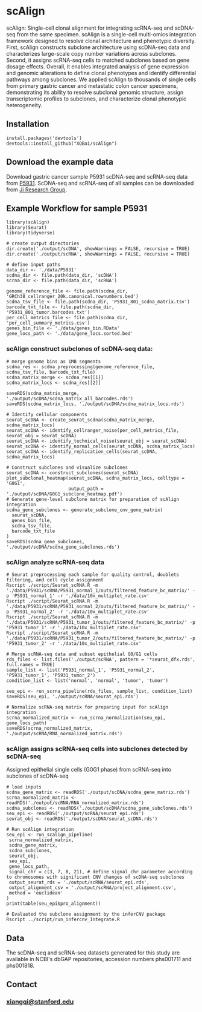 # scAlign

scAlign: Single-cell clonal alignment for integrating scRNA-seq and scDNA-seq from the same specimen. scAlign is a single-cell multi-omics integration framework designed to resolve clonal architecture and phenotypic diversity. First, scAlign constructs subclone architecture using scDNA-seq data and characterizes large-scale copy number variations across subclones. Second, it assigns scRNA-seq cells to matched subclones based on gene dosage effects. Overall, it enables integrated analysis of gene expression and genomic alterations to define clonal phenotypes and identify differential pathways among subclones. We applied scAlign to thousands of single cells from primary gastric cancer and metastatic colon cancer specimens, demonstrating its ability to resolve subclonal genomic structure, assign transcriptomic profiles to subclones, and characterize clonal phenotypic heterogeneity.

## Installation

```
install.packages('devtools')
devtools::install_github("XQBai/scAlign")
```

## Download the example data 
Download gastric cancer sample P5931 scDNA-seq and scRNA-seq data from [P5931](https://github.com/XQBai/Single-cell-multi-omic-integration/releases/tag/P5931). 
ScDNA-seq and scRNA-seq of all samples can be downloaded from [Ji Research Group](https://dna-discovery.stanford.edu/research/datasets/).

## Example Workflow for sample P5931 
```
library(scAlign)
library(Seurat)
library(tidyverse)

# create output directories
dir.create('./output/scDNA', showWarnings = FALSE, recursive = TRUE)
dir.create('./output/scRNA', showWarnings = FALSE, recursive = TRUE)

# define input paths
data_dir <- './data/P5931'
scdna_dir <- file.path(data_dir, 'scDNA')
scrna_dir <- file.path(data_dir, 'scRNA')

genome_reference_file <- file.path(scdna_dir, 'GRCh38_cellranger_20k.canonical.rownumbers.bed')
scdna_tsv_file <- file.path(scdna_dir, 'P5931_801_scdna_matrix.tsv')
barcode_txt_file <- file.path(scdna_dir, 'P5931_801_tumor.barcodes.txt')
per_cell_metrics_file <- file.path(scdna_dir, 'per_cell_summary_metrics.csv')
genes_bin_file <- './data/genes_bin.RData'
gene_locs_path <- './data/gene_locs.sorted.bed'

```

### scAlign construct subclones of scDNA-seq data:
```
# merge genome bins as 1MB segments
scdna_res <- scdna_preprocessing(genome_reference_file, scdna_tsv_file, barcode_txt_file)
scdna_matrix_merge <- scdna_res[[1]]
scdna_matrix_locs <- scdna_res[[2]]

saveRDS(scdna_matrix_merge, './output/scDNA/scdna_matrix_all_barcodes.rds')
saveRDS(scdna_matrix_locs, './output/scDNA/scdna_matrix_locs.rds')

# Identify cellular components
seurat_scDNA <- create_seurat_scdna(scdna_matrix_merge, scdna_matrix_locs)
seurat_scDNA <- identify_cellranger_noise(per_cell_metrics_file, seurat_obj = seurat_scDNA)
seurat_scDNA <- identify_technical_noise(seurat_obj = seurat_scDNA)
seurat_scDNA <- identify_normal_cells(seurat_scDNA, scdna_matrix_locs)
seurat_scDNA <- identify_replication_cells(seurat_scDNA, scdna_matrix_locs)

# Construct subclones and visualize subclones 
seurat_scDNA <- construct_subclones(seurat_scDNA)
plot_subclonal_heatmap(seurat_scDNA, scdna_matrix_locs, celltype = 'G0G1',
                       output_path = './output/scDNA/G0G1_subclone_heatmap.pdf')
# Generate gene-level subclone matrix for preparation of scAlign integration
scdna_gene_subclones <- generate_subclone_cnv_gene_matrix(
  seurat_scDNA,
  genes_bin_file,
  scdna_tsv_file,
  barcode_txt_file
)
saveRDS(scdna_gene_subclones, './output/scDNA/scdna_gene_subclones.rds')
```
### scAlign analyze scRNA-seq data
 ```
# Seurat preprocessing each sample for quality control, doublets filtering, and cell cycle assignment
Rscript ./script/Seurat_scRNA.R -m './data/P5931/scRNA/P5931_normal_1/outs/filtered_feature_bc_matrix/' -p 'P5931_normal_1' -r './data/10x_multiplet_rate.csv'
Rscript ./script/Seurat_scRNA.R -m './data/P5931/scRNA/P5931_normal_2/outs/filtered_feature_bc_matrix/' -p 'P5931_normal_2' -r './data/10x_multiplet_rate.csv'
Rscript ./script/Seurat_scRNA.R -m './data/P5931/scRNA/P5931_tumor_1/outs/filtered_feature_bc_matrix/' -p 'P5931_tumor_1' -r './data/10x_multiplet_rate.csv'
Rscript ./script/Seurat_scRNA.R -m './data/P5931/scRNA/P5931_tumor_2/outs/filtered_feature_bc_matrix/' -p 'P5931_tumor_2' -r './data/10x_multiplet_rate.csv'

# Merge scRNA-seq data and subset epithelial G0/G1 cells
rds_files <- list.files('./output/scRNA', pattern = '*seurat_dfx.rds', full.names = TRUE)
sample_list <- list('P5931_normal_1', 'P5931_normal_2', 'P5931_tumor_1', 'P5931_tumor_2')
condition_list <- list('normal', 'normal', 'tumor', 'tumor')

seu_epi <- run_scrna_pipeline(rds_files, sample_list, condition_list)
saveRDS(seu_epi, './output/scRNA/seurat_epi.rds')

# Normalize scRNA-seq matrix for preparing input for scAlign integration
scrna_normalized_matrix <- run_scrna_normalization(seu_epi, gene_locs_path)
saveRDS(scrna_normalized_matrix, './output/scRNA/RNA_normalized_matrix.rds')
 ```
### scAlign assigns scRNA-seq cells into subclones detected by scDNA-seq 
Assigned epithelial single cells (G0G1 phase) from scRNA-seq into subclones of scDNA-seq
 ```
# load inputs 
scdna_gene_matrix <- readRDS('./output/scDNA/scdna_gene_matrix.rds')
scrna_normalized_matrix <- readRDS('./output/scRNA/RNA_normalized_matrix.rds')
scdna_subclones <- readRDS('./output/scDNA/scdna_gene_subclones.rds')
seu_epi <- readRDS('./output/scRNA/seurat_epi.rds')
seurat_obj <- readRDS('./output/scDNA/seurat_scDNA.rds')

# Run scAlign integration
seu_epi <- run_scalign_pipeline(
  scrna_normalized_matrix,
  scdna_gene_matrix,
  scdna_subclones,
  seurat_obj,
  seu_epi,
  gene_locs_path,
  signal_chr = c(3, 7, 8, 21), # define signal_chr parameter according to chromosomes with significant CNV changes of scDNA-seq subclones
  output_seurat_rds = './output/scRNA/seurat_epi.rds',
  output_alignment_csv = './output/scRNA/project_alignment.csv',
  method = 'euclidean'
)
print(table(seu_epi$pro_alignment))

# Evaluated the subclone assignment by the inferCNV package
Rscript ../script/run_infercnv_Integrate.R
 ```
## Data
The scDNA-seq and scRNA-seq datasets generated for this study are available in NCBI's dbGAP repositories, accession numbers phs001711 and phs001818. 
<!--
## Reference
[Single cell multi-omic mapping of subclonal architecture and pathway phenotype in primary gastric and metastatic colon cancers, bioRxiv](https://www.biorxiv.org/content/10.1101/2022.07.03.498616v1)
-->

## Contact 
### xiangqi@stanford.edu 
